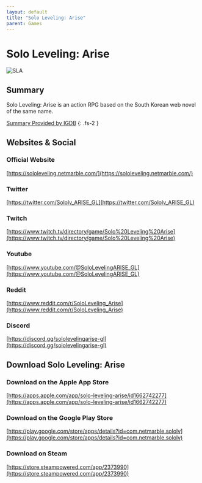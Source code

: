 ```yaml
---
layout: default
title: "Solo Leveling: Arise"
parent: Games
---
```


# Solo Leveling: Arise

![SLA](https://cdn.discordapp.com/emojis/1356717159501267143.png)

## Summary

Solo Leveling: Arise is an action RPG based on the South Korean web novel of the same name.

[Summary Provided by IGDB](https://www.igdb.com/games/solo-leveling-arise)
{: .fs-2 }

## Websites & Social

### Official Website

[https://sololeveling.netmarble.com/](https://sololeveling.netmarble.com/)

### Twitter

[https://twitter.com/Sololv_ARISE_GL](https://twitter.com/Sololv_ARISE_GL)

### Twitch

[https://www.twitch.tv/directory/game/Solo%20Leveling%20Arise](https://www.twitch.tv/directory/game/Solo%20Leveling%20Arise)

### Youtube

[https://www.youtube.com/@SoloLevelingARISE_GL](https://www.youtube.com/@SoloLevelingARISE_GL)

### Reddit

[https://www.reddit.com/r/SoloLeveling_Arise](https://www.reddit.com/r/SoloLeveling_Arise)

### Discord

[https://discord.gg/sololevelingarise-gl](https://discord.gg/sololevelingarise-gl)

## Download Solo Leveling: Arise

### Download on the Apple App Store

[https://apps.apple.com/app/solo-leveling-arise/id1662742277](https://apps.apple.com/app/solo-leveling-arise/id1662742277)

### Download on the Google Play Store

[https://play.google.com/store/apps/details?id=com.netmarble.sololv](https://play.google.com/store/apps/details?id=com.netmarble.sololv)

### Download on Steam

[https://store.steampowered.com/app/2373990](https://store.steampowered.com/app/2373990)